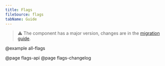 ```yaml
---
title: Flags
fileSource: flags
tabName: Guide
---
```


> ⚠️ The component has a major version, changes are in the [migration guide](/internal/migration-guide).

@example all-flags

@page flags-api
@page flags-changelog
